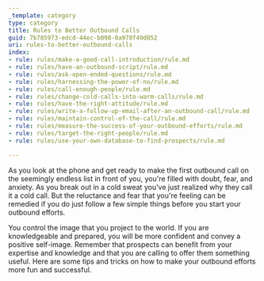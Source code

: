 ```yaml
---
_template: category
type: category
title: Rules to Better Outbound Calls
guid: 7b785973-edcd-44ec-b098-0a978f49d052
uri: rules-to-better-outbound-calls
index:
- rule: rules/make-a-good-call-introduction/rule.md
- rule: rules/have-an-outbound-script/rule.md
- rule: rules/ask-open-ended-questions/rule.md
- rule: rules/harnessing-the-power-of-no/rule.md
- rule: rules/call-enough-people/rule.md
- rule: rules/change-cold-calls-into-warm-calls/rule.md
- rule: rules/have-the-right-attitude/rule.md
- rule: rules/write-a-follow-up-email-after-an-outbound-call/rule.md
- rule: rules/maintain-control-of-the-call/rule.md
- rule: rules/measure-the-success-of-your-outbound-efforts/rule.md
- rule: rules/target-the-right-people/rule.md
- rule: rules/use-your-own-database-to-find-prospects/rule.md

---
```

As you look at the phone and get ready to make the first outbound call on the seemingly endless list in front of you, you're filled with doubt, fear, and anxiety. As you break out in a cold sweat you've just realized why they call it a cold call. But the reluctance and fear that you're feeling can be remedied if you do just follow a few simple things before you start your outbound efforts.

You control the image that you project to the world. If you are knowledgeable and prepared, you will be more confident and convey a positive self-image. Remember that prospects can benefit from your expertise and knowledge and that you are calling to offer them something useful. Here are some tips and tricks on how to make your outbound efforts more fun and successful.
